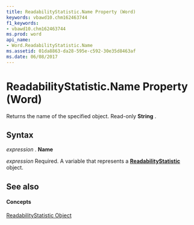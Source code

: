 ```yaml
---
title: ReadabilityStatistic.Name Property (Word)
keywords: vbawd10.chm162463744
f1_keywords:
- vbawd10.chm162463744
ms.prod: word
api_name:
- Word.ReadabilityStatistic.Name
ms.assetid: 01da8863-da28-595e-c592-30e35d8463af
ms.date: 06/08/2017
---
```



# ReadabilityStatistic.Name Property (Word)

Returns the name of the specified object. Read-only  **String** .


## Syntax

 _expression_ . **Name**

 _expression_ Required. A variable that represents a **[ReadabilityStatistic](Word.ReadabilityStatistic.md)** object.


## See also


#### Concepts


[ReadabilityStatistic Object](Word.ReadabilityStatistic.md)

